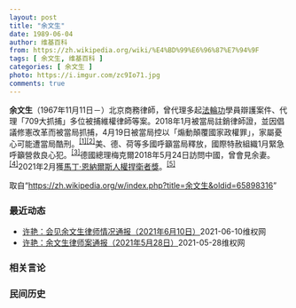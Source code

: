 ```yaml
---
layout: post
title: "余文生"
date: 1989-06-04
author: 维基百科
from: https://zh.wikipedia.org/wiki/%E4%BD%99%E6%96%87%E7%94%9F
tags: [ 余文生, 维基百科 ]
categories: [ 余文生 ]
photo: https://i.imgur.com/zc9Io71.jpg
comments: true
---
```

<div class="mw-parser-output">
<p><b>余文生</b>（1967年11月11日<span class="useeditintro" title="Template:BLP editintro">－</span>）北京商務律師，曾代理多起<a href="/wiki/%E6%B3%95%E8%BC%AA%E5%8A%9F" class="mw-redirect" title="法輪功">法輪功</a>學員辯護案件、代理「709大抓捕」多位被捕維權律師等案。2018年1月被當局註銷律師證，並因倡議修憲改革而被當局抓捕，4月19日被當局控以「煽動顛覆國家政權罪」，家屬憂心可能遭當局酷刑。<sup id="cite_ref-EPO0420_1-0" class="reference"><a href="#cite_note-EPO0420-1">[1]</a></sup><sup id="cite_ref-bbc17_2-0" class="reference"><a href="#cite_note-bbc17-2">[2]</a></sup>美、德、荷等多國呼籲當局釋放，國際特赦組織1月緊急呼籲營救良心犯。<sup id="cite_ref-amnesty_3-0" class="reference"><a href="#cite_note-amnesty-3">[3]</a></sup>德國總理梅克爾2018年5月24日訪問中國，曾會見余妻。<sup id="cite_ref-4" class="reference"><a href="#cite_note-4">[4]</a></sup>2021年2月獲<a href="/wiki/%E9%A9%AC%E4%B8%81%C2%B7%E6%81%A9%E7%BA%B3%E5%B0%94%E6%96%AF%E4%BA%BA%E6%9D%83%E6%8D%8D%E5%8D%AB%E8%80%85%E5%A5%96" title="马丁·恩纳尔斯人权捍卫者奖">馬丁·恩納爾斯人權捍衛者獎</a>。<sup id="cite_ref-5" class="reference"><a href="#cite_note-5">[5]</a></sup>
</p>
</div><noscript><img src="//zh.wikipedia.org/wiki/Special:CentralAutoLogin/start?type=1x1" alt="" title="" width="1" height="1" style="border: none; position: absolute;"></noscript>
<div class="printfooter">取自“<a dir="ltr" href="https://zh.wikipedia.org/w/index.php?title=余文生&amp;oldid=65898316">https://zh.wikipedia.org/w/index.php?title=余文生&amp;oldid=65898316</a>”</div><div id="recent-news"><h3>最近动态</h3><ul><li><a href="https://nodebe4.github.io/waimei/2021-06-10/%E8%AE%B8%E8%89%B3-%E4%BC%9A%E8%A7%81%E4%BD%99%E6%96%87%E7%94%9F%E5%BE%8B%E5%B8%88%E6%83%85%E5%86%B5%E9%80%9A%E6%8A%A5-2021%E5%B9%B46%E6%9C%8810%E6%97%A5" title="许艳：会见余文生律师情况通报（2021年6月10日）—— 2021年6月10日探视，余文生律师右手依然颤抖残疾的不可以写字，没力气刷牙。约上周，南京监狱带余文生到医院，开了甲钴胺药；掉的牙齿还没...">许艳：会见余文生律师情况通报（2021年6月10日）</a><time>2021-06-10</time><a class="tag">维权网</a></li>
<li><a href="https://nodebe4.github.io/waimei/2021-05-28/%E8%AE%B8%E8%89%B3-%E4%BD%99%E6%96%87%E7%94%9F%E5%BE%8B%E5%B8%88%E6%A1%88%E9%80%9A%E6%8A%A5-2021%E5%B9%B45%E6%9C%8828%E6%97%A5" title="许艳：余文生律师案通报（2021年5月28日）—— 2021年6月10日，是南京监狱老残监区探视日，还有13天，才能再与余文生律师见面30分钟。 余文生律师已经失去自由1225天，妻子在1091...">许艳：余文生律师案通报（2021年5月28日）</a><time>2021-05-28</time><a class="tag">维权网</a></li>
</ul></div><div id="open-opinion"><h3>相关言论</h3><ul></ul></div><div id="mjls-record"><h3>民间历史</h3><ul></ul></div>